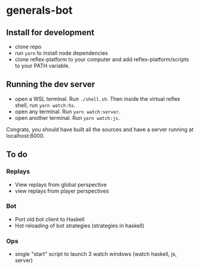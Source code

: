 # generals-bot

## Install for development

- clone repo
- run `yarn` to install node dependencies
- clone reflex-platform to your computer and add reflex-platform/scripts to your PATH variable.

## Running the dev server

- open a WSL terminal. Run `./shell.sh`. Then inside the virtual reflex shell, run `yarn watch:hs`.
- open any terminal. Run `yarn watch:server`.
- open another terminal. Run `yarn watch:js`.

Congrats, you should have built all the sources and have a server running at localhost:8000.

## To do

### Replays
- View replays from global perspective
- view replays from player perspectives

### Bot
- Port old bot client to Haskell
- Hot reloading of bot strategies (strategies in haskell)

### Ops
- single "start" script to launch 3 watch windows (watch haskell, js, server)
